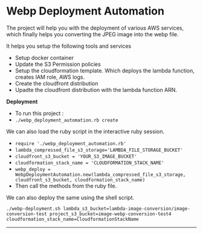 # Webp Deployment Automation

The project will help you with the deployment of various AWS services, which finally helps you converting the JPEG image into the webp file.

It helps you setup the following tools and services

- Setup docker container
- Update the S3 Permission policies
- Setup the cloudformation template. Which deploys the lambda function, creates IAM role, AWS logs.
- Create the cloudfront distribution
- Upadte the cloudfront distribution with the lambda function ARN.


**Deployment**

- To run this project :
- `./webp_deployment_automation.rb create`

We can also load the ruby script in the interactive ruby session.

- `require './webp_deployment_automation.rb'`
- `lambda_compressed_file_s3_storage='LAMBDA_FILE_STORAGE_BUCKET'`
- `cloudfront_s3_bucket = 'YOUR_S3_IMAGE_BUCKET'`
- `cloudformation_stack_name = 'CLOUDFORMATION_STACK_NAME'`
- `webp_deploy = WebpDeploymentAutomation.new(lambda_compressed_file_s3_storage, cloudfront_s3_bucket, cloudformation_stack_name)`
- Then call the methods from the ruby file.


We can also deploy the same using the shell script.

```
./webp-deployment.sh lambda_s3_bucket=lambda-image-conversion/image-conversion-test project_s3_bucket=image-webp-conversion-test4 cloudformation_stack_name=CloudformationStackName
```

---
